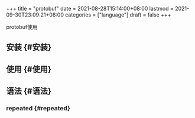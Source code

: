 +++
title = "protobuf"
date = 2021-08-28T15:14:00+08:00
lastmod = 2021-09-30T23:09:21+08:00
categories = ["language"]
draft = false
+++

protobuf使用

<!--more-->


## 安装 {#安装}


## 使用 {#使用}


## 语法 {#语法}


### repeated {#repeated}
